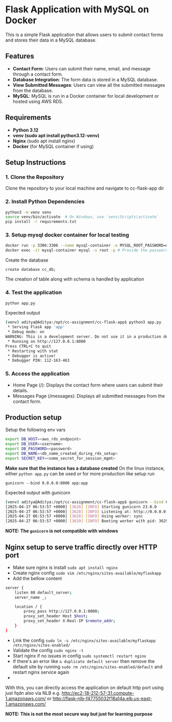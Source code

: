 # Flask Application with MySQL on Docker

This is a simple Flask application that allows users to submit contact forms and stores their data in a MySQL database.

## Features
- **Contact Form**: Users can submit their name, email, and message through a contact form.
- **Database Integration**: The form data is stored in a MySQL database.
- **View Submitted Messages**: Users can view all the submitted messages from the database.
- **MySQL**: MySQL is run in a Docker container for local development or hosted using AWS RDS.

## Requirements
- **Python 3.12**
- **venv (sudo apt install python3.12-venv)**
- **Nginx** (sudo apt install nginx)
- **Docker** (for MySQL container if using)

## Setup Instructions

### 1. Clone the Repository
Clone the repository to your local machine and navigate to cc-flask-app dir

### 2. Install Python Dependencies
```bash
python3 -m venv venv
source venv/bin/activate  # On Windows, use `venv\Scripts\activate`
pip install -r requirements.txt
```

### 3. Setup mysql docker container for local testing
```bash
docker run -p 3306:3306 --name mysql-container -e MYSQL_ROOT_PASSWORD=my-secret-password -d mysql:latest
docker exec -it mysql-container mysql -u root -p # Provide the password
```
Create the database
```mysql
create database cc_db;
```

The creation of table along with schema is handled by application

### 4. Test the application 
```bash
python app.py
```
Expected output
```bash
(venv) aditya@Aditya:/opt/cc-assignment/cc-flask-app$ python3 app.py
 * Serving Flask app 'app'
 * Debug mode: on
WARNING: This is a development server. Do not use it in a production deployment. Use a production WSGI server instead.
 * Running on http://127.0.0.1:8000
Press CTRL+C to quit
 * Restarting with stat
 * Debugger is active!
 * Debugger PIN: 112-163-463
```

### 5. Access the application 
- Home Page (/): Displays the contact form where users can submit their details.
- Messages Page (/messages): Displays all submitted messages from the contact form.

## Production setup
Setup the following env vars 

```bash
export DB_HOST=<aws_rds_endpoint>
export DB_USER=<username>
export DB_PASSWORD=<password>
export DB_NAME=<db_name_created_during_rds_setup>
export SECRET_KEY=<some_secret_for_session_mgmt>
```
**Make sure that the instance has a database created**
On the linux instance, either `python app.py` can be used or for more production like setup run

`gunicorn --bind 0.0.0.0:8000 app:app`

Expected output with gunicorn
```bash
(venv) aditya@Aditya:/opt/cc-assignment/cc-flask-app$ gunicorn --bind 0.0.0.0:8000 app:app
[2025-04-27 06:53:57 +0000] [3628] [INFO] Starting gunicorn 23.0.0
[2025-04-27 06:53:57 +0000] [3628] [INFO] Listening at: http://0.0.0.0:8000 (3628)
[2025-04-27 06:53:57 +0000] [3628] [INFO] Using worker: sync
[2025-04-27 06:53:57 +0000] [3629] [INFO] Booting worker with pid: 3629
```

**NOTE: The `gunicorn` is not compatible with windows**

## Nginx setup to serve traffic directly over HTTP port
- Make sure nginx is install
`sudo apt install nginx`
- Create nginx config
`sudo vim /etc/nginx/sites-available/myflaskapp`
- Add the bellow content
```bash
server {
    listen 80 default_server;
    server_name _;

    location / {
        proxy_pass http://127.0.0.1:8000;
        proxy_set_header Host $host;
        proxy_set_header X-Real-IP $remote_addr;
    }
}
```
- Link the config
`sudo ln -s /etc/nginx/sites-available/myflaskapp /etc/nginx/sites-enabled/`
- Validate the config
`sudo nginx -t`
- Start nginx if no issues in config
`sudo systemctl restart nginx`
- If there's an error like `a duplicate default server` then remove the default site by running
`sudo rm /etc/nginx/sites-enabled/default` and restart nginx service again
- 
With this, you can directly access the application on default http port using just fqdn also via NLB
e.g. http://ec2-18-212-57-31.compute-1.amazonaws.com/
or http://flask-nlb-f47755032f18a14a.elb.us-east-1.amazonaws.com/

**NOTE: This is not the most secure way but just for learning purpose**
